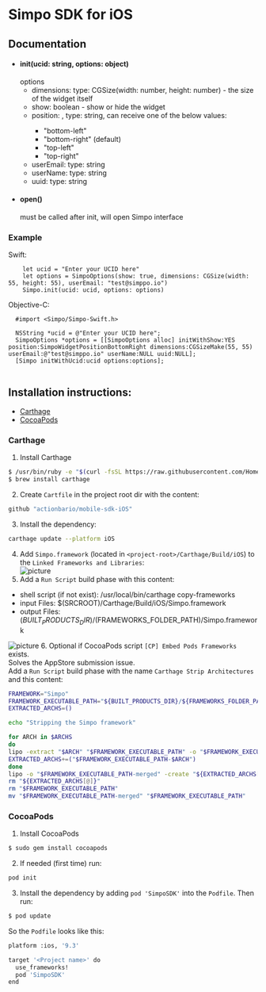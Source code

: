 # Simpo SDK for iOS


## Documentation
- #### init(ucid: string, options: object)
  options
    - dimensions: type: CGSize(width: number, height: number) - the size of the widget itself  
    - show: boolean - show or hide the widget 
    - position: <optional>, type: string, can receive one of the below values: 
      * "bottom-left"
      * "bottom-right" (default)
      * "top-left"
      * "top-right"
    - userEmail: <optional> type: string
    - userName: <optional> type: string
    - uuid: <optional> type: string
- #### open()
  must be called after init, will open Simpo interface
### Example
Swift:  
```
    let ucid = "Enter your UCID here"
    let options = SimpoOptions(show: true, dimensions: CGSize(width: 55, height: 55), userEmail: "test@simppo.io")
    Simpo.init(ucid: ucid, options: options)
```
Objective-C:  
```
  #import <Simpo/Simpo-Swift.h>
  
  NSString *ucid = @"Enter your UCID here";
  SimpoOptions *options = [[SimpoOptions alloc] initWithShow:YES position:SimpoWidgetPositionBottomRight dimensions:CGSizeMake(55, 55) userEmail:@"test@simppo.io" userName:NULL uuid:NULL];
  [Simpo initWithUcid:ucid options:options];
  
```



## Installation instructions:
  - [Carthage](#carthage)
  - [CocoaPods](#cocoapods)

### Carthage

1. Install Carthage  
```bash
$ /usr/bin/ruby -e "$(curl -fsSL https://raw.githubusercontent.com/Homebrew/install/master/install)"
$ brew install carthage
```
2. Create `Cartfile` in the project root dir with the content:  
```bash
github "actionbario/mobile-sdk-iOS"
```

3. Install the dependency:  
```bash
carthage update --platform iOS
```
4. Add `Simpo.framework` (located in `<project-root>/Carthage/Build/iOS`) to the `Linked Frameworks and Libraries`:  
![picture](http://uploads.simpo.io.s3.amazonaws.com/mobile/carthage1.png)
5. Add a `Run Script` build phase with this content: 
  - shell script (if not exist): /usr/local/bin/carthage copy-frameworks
  - input Files: $(SRCROOT)/Carthage/Build/iOS/Simpo.framework
  - output Files: $(BUILT_PRODUCTS_DIR)/$(FRAMEWORKS_FOLDER_PATH)/Simpo.framework
  
![picture](http://uploads.simpo.io.s3.amazonaws.com/mobile/carthage2.png)
6. Optional if CocoaPods script `[CP] Embed Pods Frameworks` exists.  
Solves the AppStore submission issue.  
Add a `Run Script` build phase with the name `Carthage Strip Architectures` and this content:
```bash
FRAMEWORK="Simpo"
FRAMEWORK_EXECUTABLE_PATH="${BUILT_PRODUCTS_DIR}/${FRAMEWORKS_FOLDER_PATH}/$FRAMEWORK.framework/$FRAMEWORK"
EXTRACTED_ARCHS=()

echo "Stripping the Simpo framework"

for ARCH in $ARCHS
do
lipo -extract "$ARCH" "$FRAMEWORK_EXECUTABLE_PATH" -o "$FRAMEWORK_EXECUTABLE_PATH-$ARCH"
EXTRACTED_ARCHS+=("$FRAMEWORK_EXECUTABLE_PATH-$ARCH")
done
lipo -o "$FRAMEWORK_EXECUTABLE_PATH-merged" -create "${EXTRACTED_ARCHS[@]}"
rm "${EXTRACTED_ARCHS[@]}"
rm "$FRAMEWORK_EXECUTABLE_PATH"
mv "$FRAMEWORK_EXECUTABLE_PATH-merged" "$FRAMEWORK_EXECUTABLE_PATH"
```

### CocoaPods

1. Install CocoaPods  
```bash
$ sudo gem install cocoapods
```
2. If needed (first time) run:
```bash
pod init
```
3. Install the dependency by adding `pod 'SimpoSDK'` into the `Podfile`. Then run:
```bash
$ pod update
```

So the `Podfile` looks like this:  
```bash
platform :ios, '9.3'

target '<Project name>' do
  use_frameworks!
  pod 'SimpoSDK'
end
````
